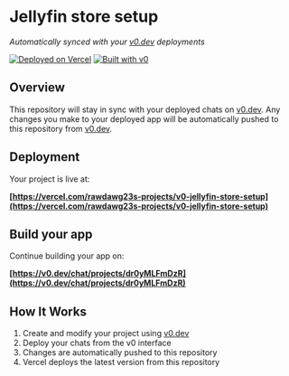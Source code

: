 # Jellyfin store setup

*Automatically synced with your [v0.dev](https://v0.dev) deployments*

[![Deployed on Vercel](https://img.shields.io/badge/Deployed%20on-Vercel-black?style=for-the-badge&logo=vercel)](https://vercel.com/rawdawg23s-projects/v0-jellyfin-store-setup)
[![Built with v0](https://img.shields.io/badge/Built%20with-v0.dev-black?style=for-the-badge)](https://v0.dev/chat/projects/dr0yMLFmDzR)

## Overview

This repository will stay in sync with your deployed chats on [v0.dev](https://v0.dev).
Any changes you make to your deployed app will be automatically pushed to this repository from [v0.dev](https://v0.dev).

## Deployment

Your project is live at:

**[https://vercel.com/rawdawg23s-projects/v0-jellyfin-store-setup](https://vercel.com/rawdawg23s-projects/v0-jellyfin-store-setup)**

## Build your app

Continue building your app on:

**[https://v0.dev/chat/projects/dr0yMLFmDzR](https://v0.dev/chat/projects/dr0yMLFmDzR)**

## How It Works

1. Create and modify your project using [v0.dev](https://v0.dev)
2. Deploy your chats from the v0 interface
3. Changes are automatically pushed to this repository
4. Vercel deploys the latest version from this repository
